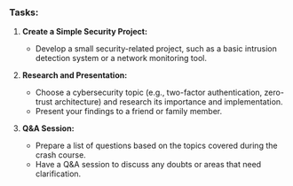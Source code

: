 ### Tasks:
1. **Create a Simple Security Project:**
   - Develop a small security-related project, such as a basic intrusion detection system or a network monitoring tool.

2. **Research and Presentation:**
   - Choose a cybersecurity topic (e.g., two-factor authentication, zero-trust architecture) and research its importance and implementation.
   - Present your findings to a friend or family member.

3. **Q&A Session:**
   - Prepare a list of questions based on the topics covered during the crash course.
   - Have a Q&A session to discuss any doubts or areas that need clarification.
